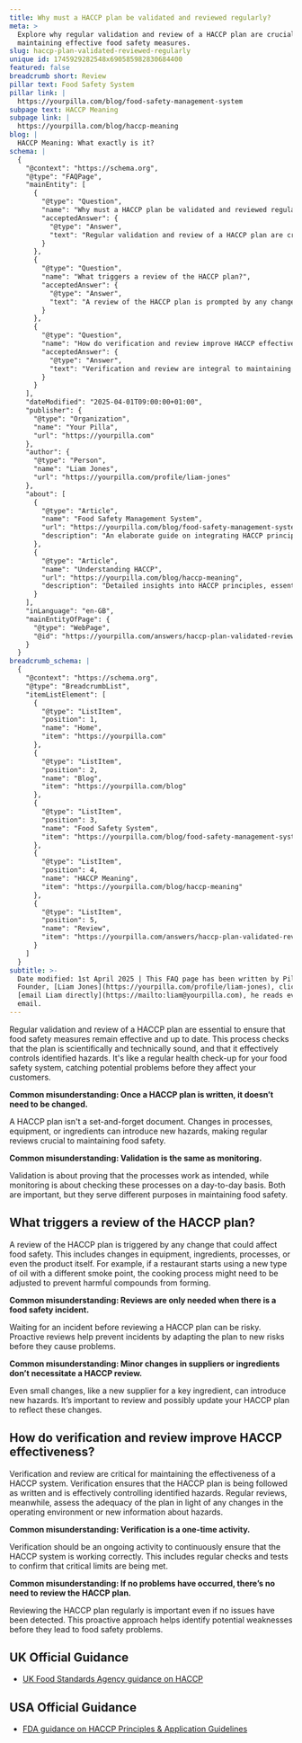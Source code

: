 ```yaml
---
title: Why must a HACCP plan be validated and reviewed regularly?
meta: >
  Explore why regular validation and review of a HACCP plan are crucial for
  maintaining effective food safety measures.
slug: haccp-plan-validated-reviewed-regularly
unique id: 1745929282548x690585982830684400
featured: false
breadcrumb short: Review
pillar text: Food Safety System
pillar link: |
  https://yourpilla.com/blog/food-safety-management-system
subpage text: HACCP Meaning
subpage link: |
  https://yourpilla.com/blog/haccp-meaning
blog: |
  HACCP Meaning: What exactly is it?
schema: |
  {
    "@context": "https://schema.org",
    "@type": "FAQPage",
    "mainEntity": [
      {
        "@type": "Question",
        "name": "Why must a HACCP plan be validated and reviewed regularly?",
        "acceptedAnswer": {
          "@type": "Answer",
          "text": "Regular validation and review of a HACCP plan are crucial to ensure the effectiveness and relevance of food safety measures. This process confirms that the plan is scientifically and technically robust and controls identified hazards effectively, akin to a regular health check-up for your food safety systems."
        }
      },
      {
        "@type": "Question",
        "name": "What triggers a review of the HACCP plan?",
        "acceptedAnswer": {
          "@type": "Answer",
          "text": "A review of the HACCP plan is prompted by any changes that might affect food safety, such as alterations in equipment, ingredients, or processes. This proactive approach ensures the plan continuously mitigates new risks introduced by these changes."
        }
      },
      {
        "@type": "Question",
        "name": "How do verification and review improve HACCP effectiveness?",
        "acceptedAnswer": {
          "@type": "Answer",
          "text": "Verification and review are integral to maintaining the effectiveness of a HACCP system. Verification ensures ongoing compliance with the plan and effective control of hazards, while regular reviews adapt the plan to new risks or changes, thus maintaining its adequacy and effectiveness."
        }
      }
    ],
    "dateModified": "2025-04-01T09:00:00+01:00",
    "publisher": {
      "@type": "Organization",
      "name": "Your Pilla",
      "url": "https://yourpilla.com"
    },
    "author": {
      "@type": "Person",
      "name": "Liam Jones",
      "url": "https://yourpilla.com/profile/liam-jones"
    },
    "about": [
      {
        "@type": "Article",
        "name": "Food Safety Management System",
        "url": "https://yourpilla.com/blog/food-safety-management-system",
        "description": "An elaborate guide on integrating HACCP principles within food safety management systems to ensure compliance with Food Safety Acts."
      },
      {
        "@type": "Article",
        "name": "Understanding HACCP",
        "url": "https://yourpilla.com/blog/haccp-meaning",
        "description": "Detailed insights into HACCP principles, essential for designing a food safety management system built on recognized safety standards."
      }
    ],
    "inLanguage": "en-GB",
    "mainEntityOfPage": {
      "@type": "WebPage",
      "@id": "https://yourpilla.com/answers/haccp-plan-validated-reviewed-regularly"
    }
  }
breadcrumb_schema: |
  {
    "@context": "https://schema.org",
    "@type": "BreadcrumbList",
    "itemListElement": [
      {
        "@type": "ListItem",
        "position": 1,
        "name": "Home",
        "item": "https://yourpilla.com"
      },
      {
        "@type": "ListItem",
        "position": 2,
        "name": "Blog",
        "item": "https://yourpilla.com/blog"
      },
      {
        "@type": "ListItem",
        "position": 3,
        "name": "Food Safety System",
        "item": "https://yourpilla.com/blog/food-safety-management-system"
      },
      {
        "@type": "ListItem",
        "position": 4,
        "name": "HACCP Meaning",
        "item": "https://yourpilla.com/blog/haccp-meaning"
      },
      {
        "@type": "ListItem",
        "position": 5,
        "name": "Review",
        "item": "https://yourpilla.com/answers/haccp-plan-validated-reviewed-regularly"
      }
    ]
  }
subtitle: >-
  Date modified: 1st April 2025 | This FAQ page has been written by Pilla
  Founder, [Liam Jones](https://yourpilla.com/profile/liam-jones), click to
  [email Liam directly](https://mailto:liam@yourpilla.com), he reads every
  email.
---
```

Regular validation and review of a HACCP plan are essential to ensure that food safety measures remain effective and up to date. This process checks that the plan is scientifically and technically sound, and that it effectively controls identified hazards. It's like a regular health check-up for your food safety system, catching potential problems before they affect your customers.

**Common misunderstanding: Once a HACCP plan is written, it doesn’t need to be changed.**

A HACCP plan isn't a set-and-forget document. Changes in processes, equipment, or ingredients can introduce new hazards, making regular reviews crucial to maintaining food safety.

**Common misunderstanding: Validation is the same as monitoring.**

Validation is about proving that the processes work as intended, while monitoring is about checking these processes on a day-to-day basis. Both are important, but they serve different purposes in maintaining food safety.

## What triggers a review of the HACCP plan?

A review of the HACCP plan is triggered by any change that could affect food safety. This includes changes in equipment, ingredients, processes, or even the product itself. For example, if a restaurant starts using a new type of oil with a different smoke point, the cooking process might need to be adjusted to prevent harmful compounds from forming.

**Common misunderstanding: Reviews are only needed when there is a food safety incident.**

Waiting for an incident before reviewing a HACCP plan can be risky. Proactive reviews help prevent incidents by adapting the plan to new risks before they cause problems.

**Common misunderstanding: Minor changes in suppliers or ingredients don’t necessitate a HACCP review.**

Even small changes, like a new supplier for a key ingredient, can introduce new hazards. It’s important to review and possibly update your HACCP plan to reflect these changes.

## How do verification and review improve HACCP effectiveness?

Verification and review are critical for maintaining the effectiveness of a HACCP system. Verification ensures that the HACCP plan is being followed as written and is effectively controlling identified hazards. Regular reviews, meanwhile, assess the adequacy of the plan in light of any changes in the operating environment or new information about hazards.

**Common misunderstanding: Verification is a one-time activity.**

Verification should be an ongoing activity to continuously ensure that the HACCP system is working correctly. This includes regular checks and tests to confirm that critical limits are being met.

**Common misunderstanding: If no problems have occurred, there’s no need to review the HACCP plan.**

Reviewing the HACCP plan regularly is important even if no issues have been detected. This proactive approach helps identify potential weaknesses before they lead to food safety problems.

## UK Official Guidance

-   [UK Food Standards Agency guidance on HACCP](https://www.gov.uk/food-safety-hazard-analysis)

## USA Official Guidance

-   [FDA guidance on HACCP Principles & Application Guidelines](https://www.fda.gov/food/hazard-analysis-critical-control-point-haccp/haccp-principles-application-guidelines)
